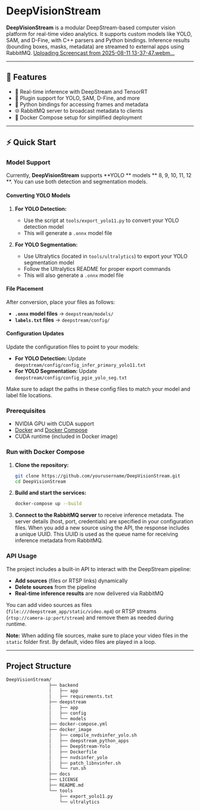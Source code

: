 # DeepVisionStream

**DeepVisionStream** is a modular DeepStream-based computer vision platform for real-time video analytics. It supports custom models like YOLO, SAM, and D-Fine, with C++ parsers and Python bindings. Inference results (bounding boxes, masks, metadata) are streamed to external apps using RabbitMQ.
[Uploading Screencast from 2025-08-11 13-37-47.webm…]()

---

## 🚀 Features

- 🎥 Real-time inference with DeepStream and TensorRT
- 🧩 Plugin support for YOLO, SAM, D-Fine, and more
- 🐍 Python bindings for accessing frames and metadata
- 🌐 RabbitMQ server to broadcast metadata to clients
- 🐳 Docker Compose setup for simplified deployment

---

## ⚡ Quick Start

### Model Support

Currently, **DeepVisionStream** supports **YOLO ** models ** 8, 9, 10, 11, 12 **. You can use both detection and segmentation models.

#### Converting YOLO Models

1. **For YOLO Detection:**
   - Use the script at `tools/export_yolo11.py` to convert your YOLO  detection model
   - This will generate a `.onnx` model file

2. **For YOLO Segmentation:**
   - Use Ultralytics (located in `tools/ultralytics`) to export your YOLO segmentation model
   - Follow the Ultralytics README for proper export commands
   - This will also generate a `.onnx` model file

#### File Placement

After conversion, place your files as follows:

- **`.onnx` model files** → `deepstream/models/`
- **`labels.txt` files** → `deepstream/config/`

#### Configuration Updates

Update the configuration files to point to your models:

- **For YOLO Detection:** Update `deepstream/config/config_infer_primary_yolo11.txt`
- **For YOLO Segmentation:** Update `deepstream/config/config_pgie_yolo_seg.txt`

Make sure to adapt the paths in these config files to match your model and label file locations.

### Prerequisites

- NVIDIA GPU with CUDA support
- [Docker](https://www.docker.com/) and [Docker Compose](https://docs.docker.com/compose/)
- CUDA runtime (included in Docker image)

### Run with Docker Compose

1. **Clone the repository:**
   ```bash
   git clone https://github.com/yourusername/DeepVisionStream.git
   cd DeepVisionStream
   ```
2. **Build and start the services:**
   ```bash
   docker-compose up --build
   ```
3. **Connect to the RabbitMQ server** to receive inference metadata. The server details (host, port, credentials) are specified in your configuration files.
When you add a new source using the API, the response includes a unique UUID. This UUID is used as the queue name for receiving inference metadata from RabbitMQ.

### API Usage

The project includes a built-in API to interact with the DeepStream pipeline:

- **Add sources** (files or RTSP links) dynamically
- **Delete sources** from the pipeline
- **Real-time inference results** are now delivered via RabbitMQ

You can add video sources as files (`file:///deepstream_app/static/video.mp4`) or RTSP streams (`rtsp://camera-ip:port/stream`) and remove them as needed during runtime.

**Note:** When adding file sources, make sure to place your video files in the `static` folder first. By default, video files are played in a loop.

---

##  Project Structure

```bash
DeepVisionStream/
                ├── backend
                │   ├── app
                │   ├── requirements.txt
                ├── deepstream
                │   ├── app
                │   ├── config
                │   └── models
                ├── docker-compose.yml
                ├── docker_image
                │   ├── compile_nvdsinfer_yolo.sh
                │   ├── deepstream_python_apps
                │   ├── DeepStream-Yolo
                │   ├── Dockerfile
                │   ├── nvdsinfer_yolo
                │   ├── patch_libnvinfer.sh
                │   └── run.sh
                ├── docs
                ├── LICENSE
                ├── README.md
                └── tools
                    ├── export_yolo11.py
                    └── ultralytics

```

